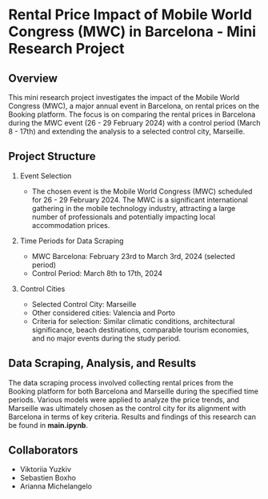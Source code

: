 # Rental Price Impact of Mobile World Congress (MWC) in Barcelona - Mini Research Project

## Overview

This mini research project investigates the impact of the Mobile World Congress (MWC), a major annual event in Barcelona, on rental prices on the Booking platform. The focus is on comparing the rental prices in Barcelona during the MWC event (26 - 29 February 2024) with a control period (March 8 - 17th) and extending the analysis to a selected control city, Marseille.

## Project Structure

1. Event Selection 
    - The chosen event is the Mobile World Congress (MWC) scheduled for 26 - 29 February 2024. The MWC is a significant international gathering in the mobile technology industry, attracting a large number of professionals and potentially impacting local accommodation prices.

2. Time Periods for Data Scraping
   - MWC Barcelona: February 23rd to March 3rd, 2024 (selected period)
   - Control Period: March 8th to 17th, 2024
  

3. Control Cities
   - Selected Control City: Marseille
   - Other considered cities: Valencia and Porto
   - Criteria for selection: Similar climatic conditions, architectural significance, beach destinations, comparable tourism economies, and no major events during the study period.

## Data Scraping, Analysis, and Results

The data scraping process involved collecting rental prices from the Booking platform for both Barcelona and Marseille during the specified time periods. Various models were applied to analyze the price trends, and Marseille was ultimately chosen as the control city for its alignment with Barcelona in terms of key criteria. 
Results and findings of this research can be found in **main.ipynb**.

## Collaborators

* Viktoriia Yuzkiv
* Sebastien Boxho
* Arianna Michelangelo
